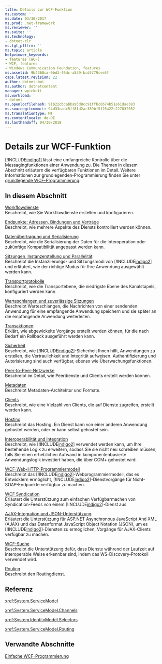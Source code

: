 ```yaml
---
title: Details zur WCF-Funktion
ms.custom: ''
ms.date: 03/30/2017
ms.prod: .net-framework
ms.reviewer: ''
ms.suite: ''
ms.technology:
- dotnet-clr
ms.tgt_pltfrm: ''
ms.topic: article
helpviewer_keywords:
- features [WCF]
- WCF, features
- Windows Communication Foundation, features
ms.assetid: 9b4368ca-0bd3-40dc-a539-bcd5779cee5f
caps.latest.revision: 22
author: dotnet-bot
ms.author: dotnetcontent
manager: wpickett
ms.workload:
- dotnet
ms.openlocfilehash: 91b22cbcabba95d8cc91ffbc0b74b51e61dae393
ms.sourcegitcommit: 94d33cadc5ff81d2ac389bf5f26422c227832052
ms.translationtype: MT
ms.contentlocale: de-DE
ms.lasthandoff: 04/30/2018
---
```

# <a name="wcf-feature-details"></a>Details zur WCF-Funktion
[!INCLUDE[indigo1](../../../../includes/indigo1-md.md)] lässt eine umfangreiche Kontrolle über die Messagingfunktionen einer Anwendung zu. Die Themen in diesem Abschnitt erläutern die verfügbaren Funktionen im Detail. Weitere Informationen zur grundlegenden-Programmierung finden Sie unter [grundlegende WCF-Programmierung](../../../../docs/framework/wcf/basic-wcf-programming.md).  
  
## <a name="in-this-section"></a>In diesem Abschnitt  
 [Workflowdienste](../../../../docs/framework/wcf/feature-details/workflow-services.md)  
 Beschreibt, wie Sie Workflowdienste erstellen und konfigurieren.  
  
 [Endpunkte: Adressen, Bindungen und Verträge](../../../../docs/framework/wcf/feature-details/endpoints-addresses-bindings-and-contracts.md)  
 Beschreibt, wie mehrere Aspekte des Diensts kontrolliert werden können.  
  
 [Datenübertragung und Serialisierung](../../../../docs/framework/wcf/feature-details/data-transfer-and-serialization.md)  
 Beschreibt, wie die Serialisierung der Daten für die Interoperation oder zukünftige Kompatibilität angepasst werden kann.  
  
 [Sitzungen, Instanzerstellung und Parallelität](../../../../docs/framework/wcf/feature-details/sessions-instancing-and-concurrency.md)  
 Beschreibt die Instanziierungs- und Sitzungsmodi von [!INCLUDE[indigo2](../../../../includes/indigo2-md.md)] und erläutert, wie der richtige Modus für Ihre Anwendung ausgewählt werden kann.  
  
 [Transportprotokolle](../../../../docs/framework/wcf/feature-details/transports.md)  
 Beschreibt, wie die Transportebene, die niedrigste Ebene des Kanalstapels, konfiguriert werden kann.  
  
 [Warteschlangen und zuverlässige Sitzungen](../../../../docs/framework/wcf/feature-details/queues-and-reliable-sessions.md)  
 Beschreibt Warteschlangen, die Nachrichten von einer sendenden Anwendung für eine empfangende Anwendung speichern und sie später an die empfangende Anwendung weiterleiten.  
  
 [Transaktionen](../../../../docs/framework/wcf/feature-details/transactions-in-wcf.md)  
 Erklärt, wie abgewickelte Vorgänge erstellt werden können, für die nach Bedarf ein Rollback ausgeführt werden kann.  
  
 [Sicherheit](../../../../docs/framework/wcf/feature-details/security.md)  
 Beschreibt, wie [!INCLUDE[indigo2](../../../../includes/indigo2-md.md)]-Sicherheit Ihnen hilft, Anwendungen zu erstellen, die Vertraulichkeit und Integrität aufweisen. Authentifizierung und Autorisierung sind auch verfügbar, ebenso wie Überwachungsfunktionen.  
  
 [Peer-to-Peer-Netzwerke](../../../../docs/framework/wcf/feature-details/peer-to-peer-networking.md)  
 Beschreibt im Detail, wie Peerdienste und Clients erstellt werden können.  
  
 [Metadaten](../../../../docs/framework/wcf/feature-details/metadata.md)  
 Beschreibt Metadaten-Architektur und Formate.  
  
 [Clients](../../../../docs/framework/wcf/feature-details/clients.md)  
 Beschreibt, wie eine Vielzahl von Clients, die auf Dienste zugreifen, erstellt werden kann.  
  
 [Hosting](../../../../docs/framework/wcf/feature-details/hosting.md)  
 Beschreibt das Hosting. Ein Dienst kann von einer anderen Anwendung gehostet werden, oder er kann selbst gehostet sein.  
  
 [Interoperabilität und Integration](../../../../docs/framework/wcf/feature-details/interoperability-and-integration.md)  
 Beschreibt, wie [!INCLUDE[indigo2](../../../../includes/indigo2-md.md)] verwendet werden kann, um Ihre bestehende Logik zu erweitern, sodass Sie sie nicht neu schreiben müssen, falls Sie einen erheblichen Aufwand in komponentenbasierte Anwendungslogik investiert haben, die über COM+ gehostet wird.  
  
 [WCF-Web-HTTP-Programmiermodell](../../../../docs/framework/wcf/feature-details/wcf-web-http-programming-model.md)  
 Beschreibt das [!INCLUDE[indigo2](../../../../includes/indigo2-md.md)]-Webprogrammiermodell, das es Entwicklern ermöglicht, [!INCLUDE[indigo2](../../../../includes/indigo2-md.md)]-Dienstvorgänge für Nicht-SOAP-Endpunkte verfügbar zu machen.  
  
 [WCF Syndication](../../../../docs/framework/wcf/feature-details/wcf-syndication.md)  
 Erläutert die Unterstützung zum einfachen Verfügbarmachen von Syndication-Feeds von einem [!INCLUDE[indigo2](../../../../includes/indigo2-md.md)]-Dienst aus.  
  
 [AJAX-Integration und JSON-Unterstützung](../../../../docs/framework/wcf/feature-details/ajax-integration-and-json-support.md)  
 Erläutert die Unterstützung für ASP.NET Asynchronous JavaScript And XML (AJAX) und das Datenformat JavaScript Object Notation (JSON), um es [!INCLUDE[indigo2](../../../../includes/indigo2-md.md)]-Diensten zu ermöglichen, Vorgänge für AJAX-Clients verfügbar zu machen.  
  
 [WCF-Suche](../../../../docs/framework/wcf/feature-details/wcf-discovery.md)  
 Beschreibt die Unterstützung dafür, dass Dienste während der Laufzeit auf interoperable Weise erkennbar sind, indem das WS-Discovery-Protokoll verwendet wird.  
  
 [Routing](../../../../docs/framework/wcf/feature-details/routing.md)  
 Beschreibt den Routingdienst.  
  
## <a name="reference"></a>Referenz  
 <xref:System.ServiceModel>  
  
 <xref:System.ServiceModel.Channels>  
  
 <xref:System.IdentityModel.Selectors>  
  
 <xref:System.ServiceModel.Routing>  
  
## <a name="related-sections"></a>Verwandte Abschnitte  
 [Einfache WCF-Programmierung](../../../../docs/framework/wcf/basic-wcf-programming.md)
